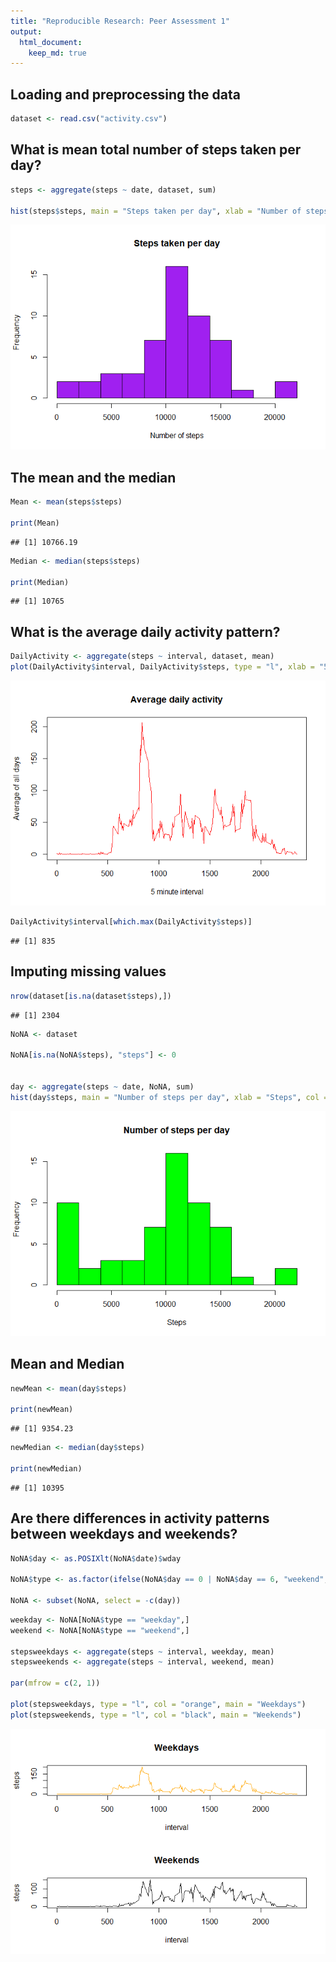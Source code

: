 ```yaml
---
title: "Reproducible Research: Peer Assessment 1"
output: 
  html_document:
    keep_md: true
---
```



## Loading and preprocessing the data


```r
dataset <- read.csv("activity.csv")
```


## What is mean total number of steps taken per day?


```r
steps <- aggregate(steps ~ date, dataset, sum)

hist(steps$steps, main = "Steps taken per day", xlab = "Number of steps", col = "purple", breaks = 8)
```

![](PA1_template_files/figure-html/unnamed-chunk-2-1.png)<!-- -->


## The mean and the median



```r
Mean <- mean(steps$steps)

print(Mean)
```

```
## [1] 10766.19
```

```r
Median <- median(steps$steps)

print(Median)
```

```
## [1] 10765
```


## What is the average daily activity pattern?


```r
DailyActivity <- aggregate(steps ~ interval, dataset, mean)
plot(DailyActivity$interval, DailyActivity$steps, type = "l", xlab = "5 minute interval", ylab = "Average of all days", main =  "Average daily activity", col = "red")
```

![](PA1_template_files/figure-html/unnamed-chunk-4-1.png)<!-- -->



```r
DailyActivity$interval[which.max(DailyActivity$steps)]
```

```
## [1] 835
```


## Imputing missing values


```r
nrow(dataset[is.na(dataset$steps),])
```

```
## [1] 2304
```


```r
NoNA <- dataset

NoNA[is.na(NoNA$steps), "steps"] <- 0


day <- aggregate(steps ~ date, NoNA, sum)
hist(day$steps, main = "Number of steps per day", xlab = "Steps", col = "green", breaks = 8)
```

![](PA1_template_files/figure-html/unnamed-chunk-7-1.png)<!-- -->

## Mean and Median


```r
newMean <- mean(day$steps)

print(newMean)
```

```
## [1] 9354.23
```

```r
newMedian <- median(day$steps)

print(newMedian)
```

```
## [1] 10395
```

## Are there differences in activity patterns between weekdays and weekends?


```r
NoNA$day <- as.POSIXlt(NoNA$date)$wday

NoNA$type <- as.factor(ifelse(NoNA$day == 0 | NoNA$day == 6, "weekend", "weekday"))

NoNA <- subset(NoNA, select = -c(day))
```


```r
weekday <- NoNA[NoNA$type == "weekday",]
weekend <- NoNA[NoNA$type == "weekend",]

stepsweekdays <- aggregate(steps ~ interval, weekday, mean)
stepsweekends <- aggregate(steps ~ interval, weekend, mean)

par(mfrow = c(2, 1))

plot(stepsweekdays, type = "l", col = "orange", main = "Weekdays")
plot(stepsweekends, type = "l", col = "black", main = "Weekends")
```

![](PA1_template_files/figure-html/unnamed-chunk-10-1.png)<!-- -->
